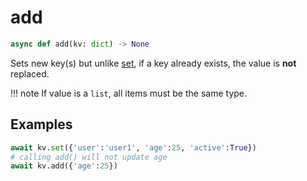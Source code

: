 # add

```py
async def add(kv: dict) -> None
```

Sets new key(s) but unlike [set](./set.md), if a key already exists, the value is __not__ replaced.

!!! note
    If value is a `list`, all items must be the same type.

## Examples

```py
await kv.set({'user':'user1', 'age':25, 'active':True})
# calling add() will not update age
await kv.add({'age':25})
```